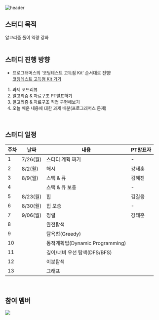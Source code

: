 ![header](https://capsule-render.vercel.app/api?type=waving&color=gradient&height=200&section=header&text=GUMI1+ALGO+STUDY&fontSize=50&fontAlignY=40&fontAlign=35)

## 스터디 목적

알고리즘 풀이 역량 강화   
<br/>

## 스터디 진행 방향

* 프로그래머스의 '코딩테스트 고득점 Kit' 순서대로 진행!  
  <a href="https://programmers.co.kr/learn/challenges">코딩테스트 고득점 Kit 가기</a>

1. 과제 코드리뷰
2. 알고리즘 & 자료구조 PT발표하기
3. 알고리즘 & 자료구조 직접 구현해보기
4. 오늘 배운 내용에 대한 과제 배분(프로그래머스 문제)
<br/>

## 스터디 일정

| 주차 | 날짜     | 내용                            | PT발표자 |
| ---- | -------- | ------------------------------- | -------- |
| 1    | 7/26(월) | 스터디 계획 짜기                | -        |
| 2    | 8/2(월)  | 해시                            | 강태훈   |
| 3    | 8/9(월)  | 스택 & 큐                       | 김혜진   |
| 4    |          | 스택 & 큐 보충                  | -       |
| 5    | 8/23(월) | 힙                              | 김길웅   |
| 6    | 8/30(월) | 힙 보충                         | -       |
| 7    | 9/06(월) | 정렬                            | 강태훈   |
| 8    |          | 완전탐색                        |          |
| 9    |          | 탐욕법(Greedy)                  |          |
| 10    |          | 동적계획법(Dynamic Programming) |          |
| 11   |          | 깊이/너비 우선 탐색(DFS/BFS)    |          |
| 12   |          | 이분탐색                        |          |
| 13   |          | 그래프                          |          |
<br/>

## 참여 멤버
<a href="https://github.com/kgw012/GUMI1_ALGO_STUDY/graphs/contributors">
  <img src="https://contrib.rocks/image?repo=kgw012/GUMI1_ALGO_STUDY" />
</a>

